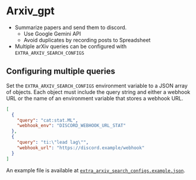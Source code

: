 # Arxiv_gpt

- Summarize papers and send them to discord.
  - Use Google Gemini API
  - Avoid duplicates by recording posts to Spreadsheet
- Multiple arXiv queries can be configured with `EXTRA_ARXIV_SEARCH_CONFIGS`

## Configuring multiple queries

Set the `EXTRA_ARXIV_SEARCH_CONFIGS` environment variable to a JSON array of
objects. Each object must include the query string and either a webhook URL or
the name of an environment variable that stores a webhook URL.

```json
[
  {
    "query": "cat:stat.ML",
    "webhook_env": "DISCORD_WEBHOOK_URL_STAT"
  },
  {
    "query": "ti:\"lead lag\"",
    "webhook_url": "https://discord.example/webhook"
  }
]
```

An example file is available at
[`extra_arxiv_search_configs.example.json`](./extra_arxiv_search_configs.example.json).
